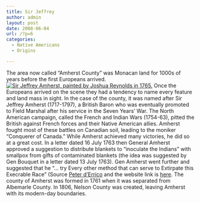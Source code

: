 ```yaml
---
title: Sir Jeffrey
author: admin
layout: post
date: 2008-06-04
url: /?p=6
categories:
  - Native Americans
  - Origins

---
```

The area now called &#8220;Amherst County&#8221; was Monacan land for 1000s of years before the first Europeans arrived. <a href="http://www.locohistory.org/blog/amherst/?attachment_id=7" rel="attachment wp-att-7" title="Sir Jeffrey Amherst, painted by Joshua Reynolds in 1765."><img src="http://www.locohistory.org/blog/amherst/wp-content/uploads/2008/06/sirjamherst.jpg" alt="Sir Jeffrey Amherst, painted by Joshua Reynolds in 1765." /></a> Once the Europeans arrived on the scene they had a tendency to name every feature and land mass in sight. In the case of the county, it was named after Sir Jeffrey Amherst (1717-1797), a British Baron who was eventually promoted to Field Marshal after his service in the Seven Years&#8217; War. The North American campaign, called the French and Indian Wars (1754-63), pitted the British against French forces and their Native American allies. Amherst fought most of these battles on Canadian soil, leading to the moniker &#8220;Conquerer of Canada.&#8221; While Amherst achieved many victories, he did so at a great cost. In a letter dated 16 July 1763 then General Amherst approved a suggestion to distribute blankets to &#8220;inoculate the Indians&#8221; with smallpox from gifts of contaminated blankets (the idea was suggested by Gen Bouquet in a letter dated 13 July 1763). Gen Amherst went further and suggested that he &#8220;&#8230; try Every other method that can serve to Extirpate this Execrable Race&#8221; (Source [Peter d&#8217;Errico][1] and the website link is <a href="http://www.nativeweb.org/pages/legal/amherst/lord_jeff.html" target="_blank">here</a>. The county of Amherst was formed in 1761 when it was separated from Albemarle County. In 1806, Nelson County was created, leaving Amherst with its modern-day boundaries.

 [1]: http://www.umass.edu/legal/derrico/